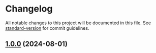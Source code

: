 # Changelog

All notable changes to this project will be documented in this file. See [standard-version](https://github.com/conventional-changelog/standard-version) for commit guidelines.

## [1.0.0](https://github.com/microlinkhq/tinyrun/compare/v0.0.1...v1.0.0) (2024-08-01)

